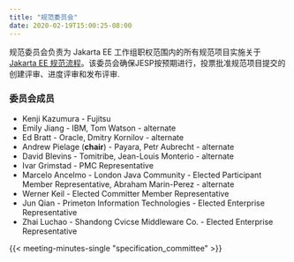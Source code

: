 ```yaml
---
title: "规范委员会"
date: 2020-02-19T15:00:25-08:00
---
```


规范委员会负责为 Jakarta EE 工作组职权范围内的所有规范项目实施关于[Jakarta EE 规范流程](/zh/about/jesp/)​。该委员会确保JESP按预期进行，投票批准规范项目提交的创建评审、进度评审和发布评审.

<!--more-->

### 委员会成员

* Kenji Kazumura - Fujitsu
* Emily Jiang - IBM, Tom Watson - alternate
* Ed Bratt - Oracle, Dmitry Kornilov - alternate
* Andrew Pielage (**chair**) - Payara, Petr Aubrecht - alternate
* David Blevins - Tomitribe, Jean-Louis Monterio - alternate
* Ivar Grimstad - PMC Representative
* Marcelo Ancelmo - London Java Community - Elected Participant Member Representative, Abraham Marin-Perez - alternate
* Werner Keil - Elected Committer Member Representative
* Jun Qian - Primeton Information Technologies - Elected Enterprise Representative
* Zhai Luchao - Shandong Cvicse Middleware Co. - Elected Enterprise Representative

{{< meeting-minutes-single "specification_committee" >}}

